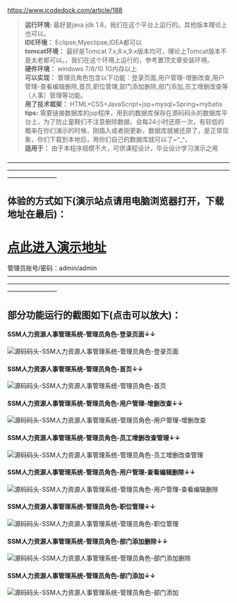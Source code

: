 https://www.icodedock.com/article/188  
>  **运行环境:** 最好是java jdk 1.8，我们在这个平台上运行的。其他版本理论上也可以。  
>  **IDE环境：** Eclipse,Myeclipse,IDEA都可以  
>  **tomcat环境：** 最好是Tomcat 7.x,8.x,9.x版本均可，理论上Tomcat版本不是太老都可以。，我们在这个环境上运行的，参考置顶文章安装环境。  
>  **硬件环境：** windows 7/8/10 1G内存以上  
>  **可以实现：** 管理员角色包含以下功能：登录页面,用户管理-增删改查,用户管理-查看编辑删除,首页,职位管理,部门添加删除,部门添加,员工增删改查等（人事）管理等功能。  
>  **用了技术框架：** HTML+CSS+JavaScript+jsp+mysql+Spring+mybatis  
>   **tips:** 需要链接数据库的jsp程序，用到的数据库保存在源码码头的数据库平台上，为了防止童鞋们不注意删除数据，会每24小时还原一次，有较低的概率在你们演示的时候，刚插入或者刚更新，数据库就被还原了，是正常现象，你们下载到本地后，用你们自己的数据库就可以了~^_^。  
>  **适用于：** 由于本程序规模不大，可供课程设计，毕业设计学习演示之用  
  

————————————————————————————————————————————————————————————————————————————————
## 体验的方式如下(演示站点请用电脑浏览器打开，下载地址在最后)：  
# <a  rel="nofollow"  href="http://www.csbishe.cn:15000/CRMProject"><u>点此进入演示地址</u></a>
管理员账号/密码：admin/admin  
————————————————————————————————————————————————————————————————————————————————
## 部分功能运行的截图如下(点击可以放大)：
#### SSM人力资源人事管理系统-管理员角色-登录页面↓↓
![源码码头-SSM人力资源人事管理系统-管理员角色-登录页面](http://images.icodedock.com/JAVA/JAVAEE/SSM%E4%BA%BA%E5%8A%9B%E8%B5%84%E6%BA%90%E4%BA%BA%E4%BA%8B%E7%AE%A1%E7%90%86%E7%B3%BB%E7%BB%9F/%E7%AE%A1%E7%90%86%E5%91%98%E8%A7%92%E8%89%B2/%E7%99%BB%E5%BD%95%E9%A1%B5%E9%9D%A2.png?imageView2/0/format/jpg/interlace/1/q/100|watermark/1/image/aHR0cDovL2ltYWdlcy5pY29kZWRvY2suY29tL21hcmsucG5n/dissolve/80/gravity/SouthEast/dx/10/dy/10|imageslim)
#### SSM人力资源人事管理系统-管理员角色-首页↓↓
![源码码头-SSM人力资源人事管理系统-管理员角色-首页](http://images.icodedock.com/JAVA/JAVAEE/SSM%E4%BA%BA%E5%8A%9B%E8%B5%84%E6%BA%90%E4%BA%BA%E4%BA%8B%E7%AE%A1%E7%90%86%E7%B3%BB%E7%BB%9F/%E7%AE%A1%E7%90%86%E5%91%98%E8%A7%92%E8%89%B2/%E9%A6%96%E9%A1%B5.png?imageView2/0/format/jpg/interlace/1/q/100|watermark/1/image/aHR0cDovL2ltYWdlcy5pY29kZWRvY2suY29tL21hcmsucG5n/dissolve/80/gravity/SouthEast/dx/10/dy/10|imageslim)
#### SSM人力资源人事管理系统-管理员角色-用户管理-增删改查↓↓
![源码码头-SSM人力资源人事管理系统-管理员角色-用户管理-增删改查](http://images.icodedock.com/JAVA/JAVAEE/SSM%E4%BA%BA%E5%8A%9B%E8%B5%84%E6%BA%90%E4%BA%BA%E4%BA%8B%E7%AE%A1%E7%90%86%E7%B3%BB%E7%BB%9F/%E7%AE%A1%E7%90%86%E5%91%98%E8%A7%92%E8%89%B2/%E7%94%A8%E6%88%B7%E7%AE%A1%E7%90%86-%E5%A2%9E%E5%88%A0%E6%94%B9%E6%9F%A5.png?imageView2/0/format/jpg/interlace/1/q/100|watermark/1/image/aHR0cDovL2ltYWdlcy5pY29kZWRvY2suY29tL21hcmsucG5n/dissolve/80/gravity/SouthEast/dx/10/dy/10|imageslim)
#### SSM人力资源人事管理系统-管理员角色-员工增删改查管理↓↓
![源码码头-SSM人力资源人事管理系统-管理员角色-员工增删改查管理](http://images.icodedock.com/JAVA/JAVAEE/SSM%E4%BA%BA%E5%8A%9B%E8%B5%84%E6%BA%90%E4%BA%BA%E4%BA%8B%E7%AE%A1%E7%90%86%E7%B3%BB%E7%BB%9F/%E7%AE%A1%E7%90%86%E5%91%98%E8%A7%92%E8%89%B2/%E5%91%98%E5%B7%A5%E5%A2%9E%E5%88%A0%E6%94%B9%E6%9F%A5%E7%AE%A1%E7%90%86.png?imageView2/0/format/jpg/interlace/1/q/100|watermark/1/image/aHR0cDovL2ltYWdlcy5pY29kZWRvY2suY29tL21hcmsucG5n/dissolve/80/gravity/SouthEast/dx/10/dy/10|imageslim)
#### SSM人力资源人事管理系统-管理员角色-用户管理-查看编辑删除↓↓
![源码码头-SSM人力资源人事管理系统-管理员角色-用户管理-查看编辑删除](http://images.icodedock.com/JAVA/JAVAEE/SSM%E4%BA%BA%E5%8A%9B%E8%B5%84%E6%BA%90%E4%BA%BA%E4%BA%8B%E7%AE%A1%E7%90%86%E7%B3%BB%E7%BB%9F/%E7%AE%A1%E7%90%86%E5%91%98%E8%A7%92%E8%89%B2/%E7%94%A8%E6%88%B7%E7%AE%A1%E7%90%86-%E6%9F%A5%E7%9C%8B%E7%BC%96%E8%BE%91%E5%88%A0%E9%99%A4.png?imageView2/0/format/jpg/interlace/1/q/100|watermark/1/image/aHR0cDovL2ltYWdlcy5pY29kZWRvY2suY29tL21hcmsucG5n/dissolve/80/gravity/SouthEast/dx/10/dy/10|imageslim)
#### SSM人力资源人事管理系统-管理员角色-职位管理↓↓
![源码码头-SSM人力资源人事管理系统-管理员角色-职位管理](http://images.icodedock.com/JAVA/JAVAEE/SSM%E4%BA%BA%E5%8A%9B%E8%B5%84%E6%BA%90%E4%BA%BA%E4%BA%8B%E7%AE%A1%E7%90%86%E7%B3%BB%E7%BB%9F/%E7%AE%A1%E7%90%86%E5%91%98%E8%A7%92%E8%89%B2/%E8%81%8C%E4%BD%8D%E7%AE%A1%E7%90%86.png?imageView2/0/format/jpg/interlace/1/q/100|watermark/1/image/aHR0cDovL2ltYWdlcy5pY29kZWRvY2suY29tL21hcmsucG5n/dissolve/80/gravity/SouthEast/dx/10/dy/10|imageslim)
#### SSM人力资源人事管理系统-管理员角色-部门添加删除↓↓
![源码码头-SSM人力资源人事管理系统-管理员角色-部门添加删除](http://images.icodedock.com/JAVA/JAVAEE/SSM%E4%BA%BA%E5%8A%9B%E8%B5%84%E6%BA%90%E4%BA%BA%E4%BA%8B%E7%AE%A1%E7%90%86%E7%B3%BB%E7%BB%9F/%E7%AE%A1%E7%90%86%E5%91%98%E8%A7%92%E8%89%B2/%E9%83%A8%E9%97%A8%E6%B7%BB%E5%8A%A0%E5%88%A0%E9%99%A4.png?imageView2/0/format/jpg/interlace/1/q/100|watermark/1/image/aHR0cDovL2ltYWdlcy5pY29kZWRvY2suY29tL21hcmsucG5n/dissolve/80/gravity/SouthEast/dx/10/dy/10|imageslim)
#### SSM人力资源人事管理系统-管理员角色-部门添加↓↓
![源码码头-SSM人力资源人事管理系统-管理员角色-部门添加](http://images.icodedock.com/JAVA/JAVAEE/SSM%E4%BA%BA%E5%8A%9B%E8%B5%84%E6%BA%90%E4%BA%BA%E4%BA%8B%E7%AE%A1%E7%90%86%E7%B3%BB%E7%BB%9F/%E7%AE%A1%E7%90%86%E5%91%98%E8%A7%92%E8%89%B2/%E9%83%A8%E9%97%A8%E6%B7%BB%E5%8A%A0.png?imageView2/0/format/jpg/interlace/1/q/100|watermark/1/image/aHR0cDovL2ltYWdlcy5pY29kZWRvY2suY29tL21hcmsucG5n/dissolve/80/gravity/SouthEast/dx/10/dy/10|imageslim)
<p style="display:none"  >企业人事 公司管理系统 人事 人力资源 企业管理 HR 员工管理 部门管理 swing 窗体 网页 毕业设计 课程设计 web 网站 程序 软件 管理系统 gui</p>
